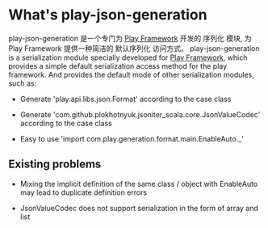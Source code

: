 # What's  play-json-generation 
play-json-generation 是一个专门为 [Play Framework](https://www.playframework.com/) 开发的 序列化 模块, 为 Play Framework 提供一种简洁的 默认序列化 访问方式。
play-json-generation is a serialization module specially developed for [Play Framework](https://www.playframework.com/), which provides a simple default serialization access method for the play framework.
And provides the default mode of other serialization modules, such as:

- Generate 'play.api.libs.json.Format' according to the case class

- Generate 'com.github.plokhotnyuk.jsoniter_scala.core.JsonValueCodec' according to the case class

- Easy to use 'import com.play.generation.format.main.EnableAuto._'

## Existing problems

- Mixing the implicit definition of the same class / object with EnableAuto may lead to duplicate definition errors

- JsonValueCodec does not support serialization in the form of array and list